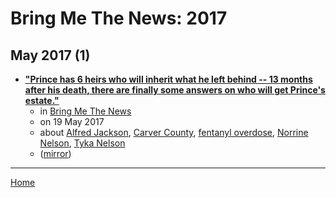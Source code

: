 # Bring Me The News: 2017

## May 2017 (1)

 - [**"Prince has 6 heirs who will inherit what he left behind -- 13 months after his death, there are finally some answers on who will get Prince's estate."**](https://bringmethenews.com/news/prince-6-heirs-will-inherit-belongings)
    - in [Bring Me The News](../../../publications/a-e/bring-me-the-news/index.md)
    - on 19 May 2017
    - about [Alfred Jackson](../../../topics/alfred-jackson/index.md), [Carver County](../../../topics/carver-county/index.md), [fentanyl overdose](../../../topics/fentanyl-overdose/index.md), [Norrine Nelson](../../../topics/norrine-nelson/index.md), [Tyka Nelson](../../../topics/tyka-nelson/index.md)
    - ([mirror](https://web.archive.org/web/*/https://bringmethenews.com/news/prince-6-heirs-will-inherit-belongings))

----

[Home](../index.md)

